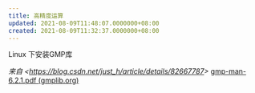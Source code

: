 ```yaml
---
title: 高精度运算
updated: 2021-08-09T11:48:07.0000000+08:00
created: 2021-08-09T11:32:37.0000000+08:00
---
```


Linux 下安装GMP库

*来自 \<<https://blog.csdn.net/just_h/article/details/82667787>\>*
[gmp-man-6.2.1.pdf (gmplib.org)](https://gmplib.org/gmp-man-6.2.1.pdf)
